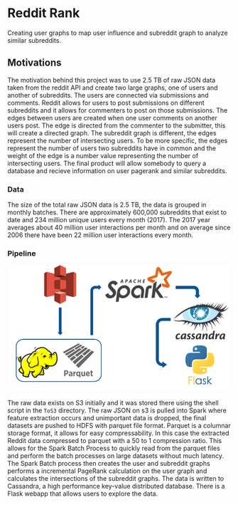 # Reddit Rank

Creating user graphs to map user influence and subreddit graph to analyze similar subreddits.

## Motivations

The motivation behind this project was to use 2.5 TB of raw JSON data taken from the reddit API and
create two large graphs, one of users and another of subreddits. The users are connected via submissions
and comments. Reddit allows for users to post submissions on different subreddits and it allows for commenters
to post on those submissions. The edges between users are created when one user comments on another users post.
The edge is directed from the commenter to the submitter, this will create a directed graph. The subreddit
graph is different, the edges represent the number of intersecting users. To be more specific, the edges
represent the number of users two subreddits have in common and the weight of the edge is a number value
representing the number of intersecting users. The final product will allow somebody to query a database
and recieve information on user pagerank and similar subreddits.

### Data

The size of the total raw JSON data is 2.5 TB, the data is grouped in monthly batches. There are approximately
600,000 subreddits that exist to date and 234 million unique users every month (2017).  The 2017 year averages
about 40 million user interactions per month and on average since 2006 there have been 22 million user interactions
every month. 

### Pipeline
![alt text](https://raw.githubusercontent.com/ajcost/Insight_Project/master/FinalPipeline_plusFrontend.png)

The raw data exists on S3 initially and it was stored there using the shell script in the `ToS3` directory. The raw JSON on s3 is 
pulled into Spark where feature extraction occurs and unimportant data is dropped, the final datasets are pushed to HDFS with parquet 
file format. Parquet is a columnar storage format, it allows for easy compressability. In this case the extracted Reddit data
compressed to parquet with a 50 to 1 compression ratio. This allows for the Spark Batch Process to quickly read from the parquet files
and perform the batch processes on large datasets without much latency. The Spark Batch process then creates the user and subreddit graphs
performs a incremental PageRank calculation on the user graph and calculates the intersections of the subreddit graphs. The data is
written to Cassandra, a high performance key-value distributed database. There is a Flask webapp that allows users to explore the data.